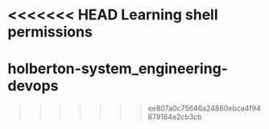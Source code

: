 <<<<<<< HEAD
Learning shell permissions
=======
# holberton-system_engineering-devops
>>>>>>> ee807a0c75646a24860ebca4f94879164e2cb3cb
